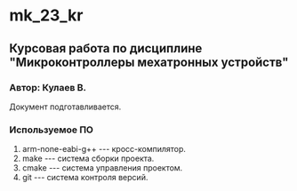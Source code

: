 # mk_23_kr

## Курсовая работа по дисциплине "Микроконтроллеры мехатронных устройств"

### Автор: Кулаев В.

Документ подготавливается.

### Используемое ПО
1. arm-none-eabi-g++ --- кросс-компилятор.
2. make --- система сборки проекта.
3. cmake --- система управления проектом.
4. git --- система контроля версий.
